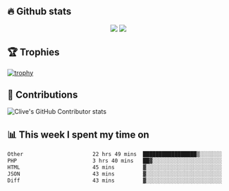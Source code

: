 ## &#128293; Github stats

<!-- GitHub Readme Streak Stats - https://github.com/DenverCoder1/github-readme-streak-stats -->
<p align="center">

<picture>
  <source 
    srcset="https://github-readme-stats.vercel.app/api?username=clivewalkden&count_private=true&show_icons=true&theme=darcula"
    media="(prefers-color-scheme: dark)"
  />
  <source
    srcset="https://github-readme-stats.vercel.app/api?username=clivewalkden&count_private=true&show_icons=true&theme=calm"
    media="(prefers-color-scheme: light), (prefers-color-scheme: no-preference)"
  />
  <img src="https://github-readme-stats.vercel.app/api?username=clivewalkden&count_private=true&show_icons=true&theme=darcula" />
</picture>

<a href="https://git.io/streak-stats" target="_blank">
  <img src="http://github-readme-streak-stats.herokuapp.com?user=clivewalkden&theme=darcula&date_format=j%20M%5B%20Y%5D" />
</a>

</p>

## &#127942; Trophies
[![trophy](https://github-profile-trophy.vercel.app/?username=clivewalkden&theme=onedark)](https://github.com/clivewalkden/github-profile-trophy)

## &#129309; Contributions
![Clive's GitHub Contributor stats](https://github-contributor-stats.vercel.app/api?username=clivewalkden)

## &#128202; This week I spent my time on
<!--START_SECTION:waka-->

```txt
Other                      22 hrs 49 mins  █████████████████▒░░░░░░░   69.75 %
PHP                        3 hrs 40 mins   ██▓░░░░░░░░░░░░░░░░░░░░░░   11.22 %
HTML                       45 mins         ▓░░░░░░░░░░░░░░░░░░░░░░░░   02.29 %
JSON                       43 mins         ▓░░░░░░░░░░░░░░░░░░░░░░░░   02.23 %
Diff                       43 mins         ▓░░░░░░░░░░░░░░░░░░░░░░░░   02.22 %
```

<!--END_SECTION:waka-->
